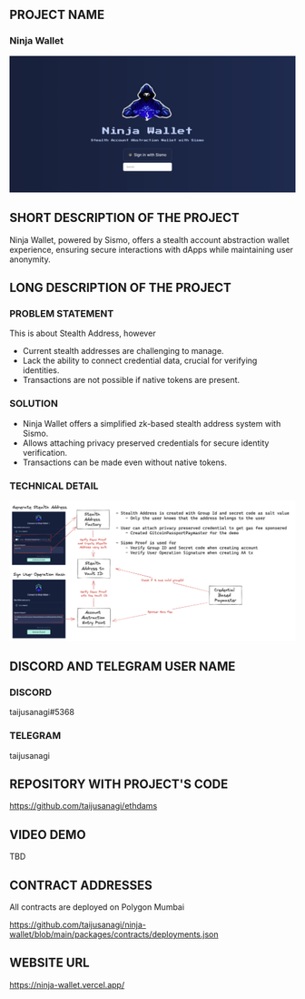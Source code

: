 ## PROJECT NAME

### Ninja Wallet

![key](./docs/key.png)

## SHORT DESCRIPTION OF THE PROJECT

Ninja Wallet, powered by Sismo, offers a stealth account abstraction wallet experience, ensuring secure interactions with dApps while maintaining user anonymity.

## LONG DESCRIPTION OF THE PROJECT

### PROBLEM STATEMENT

This is about Stealth Address, however

- Current stealth addresses are challenging to manage.
- Lack the ability to connect credential data, crucial for verifying identities.
- Transactions are not possible if native tokens are present.

### SOLUTION

- Ninja Wallet offers a simplified zk-based stealth address system with Sismo.
- Allows attaching privacy preserved credentials for secure identity verification.
- Transactions can be made even without native tokens.

### TECHNICAL DETAIL

![how-it-works](./docs/how-it-works.png)

## DISCORD AND TELEGRAM USER NAME

### DISCORD

taijusanagi#5368

### TELEGRAM

taijusanagi

## REPOSITORY WITH PROJECT'S CODE

https://github.com/taijusanagi/ethdams

## VIDEO DEMO

TBD

## CONTRACT ADDRESSES

All contracts are deployed on Polygon Mumbai

https://github.com/taijusanagi/ninja-wallet/blob/main/packages/contracts/deployments.json

## WEBSITE URL

https://ninja-wallet.vercel.app/

